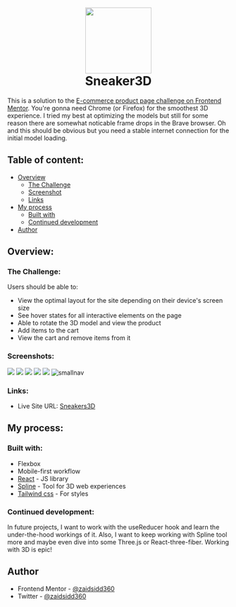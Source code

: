 <h1 align="center"><img src="https://user-images.githubusercontent.com/87397035/191067494-4c442be1-ab16-43da-957c-938848cb8b35.png" width="150px" /><br/>Sneaker3D</h1>

This is a solution to the [E-commerce product page challenge on Frontend Mentor](https://www.frontendmentor.io/challenges/ecommerce-product-page-UPsZ9MJp6). You're gonna need Chrome (or Firefox) for the smoothest 3D experience. I tried my best at optimizing the models but still for some reason there are somewhat noticable frame drops in the Brave browser. Oh and this should be obvious but you need a stable internet connection for the initial model loading.

## Table of content:

- [Overview](#overview)
  - [The Challenge](#the-challenge)
  - [Screenshot](#screenshot)
  - [Links](#links)
- [My process](#my-process)
  - [Built with](#built-with)
  - [Continued development](#continued-development)
- [Author](#author)

## Overview:

### The Challenge:

Users should be able to:

- View the optimal layout for the site depending on their device's screen size
- See hover states for all interactive elements on the page
- Able to rotate the 3D model and view the product
- Add items to the cart
- View the cart and remove items from it

### Screenshots:

![](https://user-images.githubusercontent.com/87397035/190924629-d0b2f6f8-6588-42d4-bb58-cd31adb64c42.png)
![](https://user-images.githubusercontent.com/87397035/190924626-4d9e8d90-700c-4387-8b6d-387fbfef02fe.png)
![](https://user-images.githubusercontent.com/87397035/190924624-51ffb5a0-3a2b-446c-80a1-31b8bf2e9c44.png)
![](https://user-images.githubusercontent.com/87397035/190924631-886bad9b-a2e4-462c-be10-2c3bfd5695b7.png)
![](https://user-images.githubusercontent.com/87397035/190924633-c93195a8-7b1b-4d54-8e6a-b94c20a4c193.png)
![smallnav](https://user-images.githubusercontent.com/87397035/190924634-7ca81695-0942-46b8-b83a-a7a1003e09bb.png)

### Links:

- Live Site URL: [Sneakers3D](https://zaidsidd360.github.io/sneakers)

## My process:

### Built with:

- Flexbox
- Mobile-first workflow
- [React](https://reactjs.org/) - JS library
- [Spline](https://spline.design/) - Tool for 3D web experiences
- [Tailwind css](https://tailwindcss.com/) - For styles

### Continued development:

In future projects, I want to work with the useReducer hook and learn the under-the-hood workings of it. Also, I want to keep working with Spline tool more and maybe even dive into some Three.js or React-three-fiber. Working with 3D is epic!

## Author

- Frontend Mentor - [@zaidsidd360](https://www.frontendmentor.io/profile/zaidsidd360)
- Twitter - [@zaidsidd360](https://www.twitter.com/zaidsidd360)
